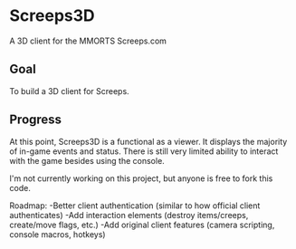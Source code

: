 # Screeps3D
A 3D client for the MMORTS Screeps.com

## Goal 
To build a 3D client for Screeps.

## Progress
At this point, Screeps3D is a functional as a viewer. It displays the majority of in-game events and status. There is still very limited ability to interact with the game besides using the console.

I'm not currently working on this project, but anyone is free to fork this code.

Roadmap:
-Better client authentication (similar to how official client authenticates)
-Add interaction elements (destroy items/creeps, create/move flags, etc.)
-Add original client features (camera scripting, console macros, hotkeys)
